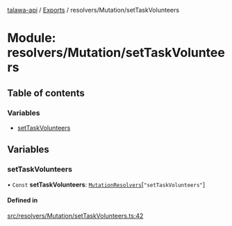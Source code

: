 [talawa-api](../README.md) / [Exports](../modules.md) / resolvers/Mutation/setTaskVolunteers

# Module: resolvers/Mutation/setTaskVolunteers

## Table of contents

### Variables

- [setTaskVolunteers](resolvers_Mutation_setTaskVolunteers.md#settaskvolunteers)

## Variables

### setTaskVolunteers

• `Const` **setTaskVolunteers**: [`MutationResolvers`](types_generatedGraphQLTypes.md#mutationresolvers)[``"setTaskVolunteers"``]

#### Defined in

[src/resolvers/Mutation/setTaskVolunteers.ts:42](https://github.com/Veer0x1/talawa-api/blob/4ede423/src/resolvers/Mutation/setTaskVolunteers.ts#L42)
